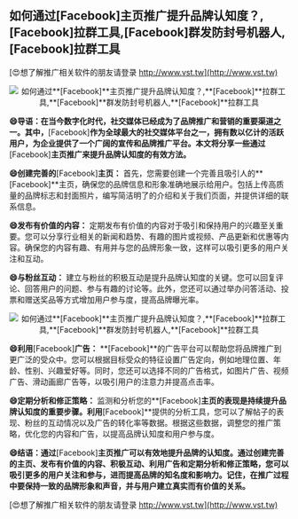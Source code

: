 ## **如何通过**[Facebook]**主页推广提升品牌认知度？,**[Facebook]**拉群工具,**[Facebook]**群发防封号机器人,**[Facebook]**拉群工具**

[😍想了解推广相关软件的朋友请登录 http://www.vst.tw](http://www.vst.tw)

 <center><img src="https://vst.tw/MP4/tuiguang/png/8.png" alt="如何通过**[Facebook]**主页推广提升品牌认知度？,**[Facebook]**拉群工具,**[Facebook]**群发防封号机器人,**[Facebook]**拉群工具"></center>

**😄导语：在当今数字化时代，社交媒体已经成为了品牌推广和营销的重要渠道之一。其中，**[Facebook]**作为全球最大的社交媒体平台之一，拥有数以亿计的活跃用户，为企业提供了一个广阔的宣传和品牌推广平台。本文将分享一些通过**[Facebook]**主页推广来提升品牌认知度的有效方法。**

**😄创建完善的**[Facebook]**主页：**
首先，您需要创建一个完善且吸引人的**[Facebook]**主页，确保您的品牌信息和形象准确地展示给用户。包括上传高质量的品牌标志和封面照片，编写简洁明了的介绍和关于我们页面，并提供详细的联系信息。

**😄发布有价值的内容：**
定期发布有价值的内容对于吸引和保持用户的兴趣至关重要。您可以分享行业相关的新闻和趋势、有趣的图片或视频、产品更新和优惠等内容。确保您的内容有趣、有用并与您的品牌形象一致，这样可以吸引更多的用户关注和互动。

**😄与粉丝互动：**
建立与粉丝的积极互动是提升品牌认知度的关键。您可以回复评论、回答用户的问题、参与有趣的讨论等。此外，您还可以通过举办问答活动、投票和赠送奖品等方式增加用户参与度，提高品牌曝光率。

 <center><img src="https://vst.tw/MP4/tuiguang/png/8.png" alt="如何通过**[Facebook]**主页推广提升品牌认知度？,**[Facebook]**拉群工具,**[Facebook]**群发防封号机器人,**[Facebook]**拉群工具"></center>

**😄利用**[Facebook]**广告：**
**[Facebook]**的广告平台可以帮助您将品牌推广到更广泛的受众中。您可以根据目标受众的特征设置广告定向，例如地理位置、年龄、性别、兴趣爱好等。同时，您还可以选择不同的广告格式，如图片广告、视频广告、滑动画廊广告等，以吸引用户的注意力并提高点击率。

**😄定期分析和修正策略：**
监测和分析您的**[Facebook]**主页的表现是持续提升品牌认知度的重要步骤。利用**[Facebook]**提供的分析工具，您可以了解帖子的表现、粉丝的互动情况以及广告的转化率等数据。根据这些数据，调整您的推广策略，优化您的内容和广告，以提高品牌认知度和用户参与度。

**😄结语：通过**[Facebook]**主页推广可以有效地提升品牌的认知度。通过创建完善的主页、发布有价值的内容、积极互动、利用广告和定期分析和修正策略，您可以吸引更多的用户关注和参与，进而提高品牌的知名度和影响力。记住，在推广过程中要保持一致的品牌形象和声音，并与用户建立真实而有价值的关系。**

[😍想了解推广相关软件的朋友请登录 http://www.vst.tw](http://www.vst.tw)




